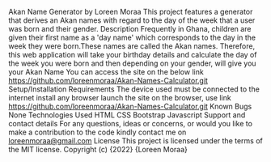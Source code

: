 Akan Name Generator by Loreen Moraa
This project features a generator that derives an Akan names with regard to the day of the week that a user was born and their gender.
Description
Frequently in Ghana, children are given their first name as a 'day name' which corresponds to the day in the week they were born.These names are called the Akan names.
Therefore, this web application will take your birthday details and calculate the day of the week you were born and then depending on your gender, will give you your Akan Name You can access the site on the below link https://github.com/loreenmoraa/Akan-Names-Calculator.git
Setup/Installation Requirements 
The device used must be connected to the internet install any browser launch the site on the browser, use link https://github.com/loreenmoraa/Akan-Names-Calculator.git Known Bugs None
Technologies Used 
HTML CSS Bootstrap Javascript
Support and contact details 
For any questions, ideas or concerns, or would you like to make a contribution to the code kindly contact me on loreenmoraa@gmail.com
License 
This project is licensed under the terms of the MIT license.
Copyright (c) {2022} {Loreen Moraa}

